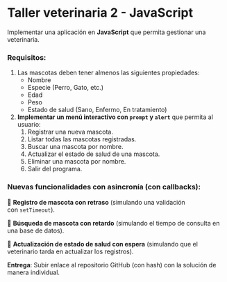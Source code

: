 # Taller veterinaria 2 - JavaScript

Implementar una aplicación en **JavaScript** que permita gestionar una veterinaria.

### **Requisitos:**

1. Las mascotas deben tener almenos las siguientes propiedades:
    - Nombre
    - Especie (Perro, Gato, etc.)
    - Edad
    - Peso
    - Estado de salud (Sano, Enfermo, En tratamiento)
2. **Implementar un menú interactivo con `prompt` y `alert`** que permita al usuario:
    1. Registrar una nueva mascota.
    2. Listar todas las mascotas registradas.
    3. Buscar una mascota por nombre.
    4. Actualizar el estado de salud de una mascota.
    5. Eliminar una mascota por nombre.
    6. Salir del programa.

### **Nuevas funcionalidades con asincronía (con callbacks):**

🔹 **Registro de mascota con retraso** (simulando una validación con `setTimeout`).

🔹 **Búsqueda de mascota con retardo** (simulando el tiempo de consulta en una base de datos).

🔹 **Actualización de estado de salud con espera** (simulando que el veterinario tarda en actualizar los registros).

**Entrega**: Subir enlace al repositorio GitHub (con hash) con la solución de manera individual.